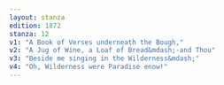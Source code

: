 ```yaml
---
layout: stanza
edition: 1872
stanza: 12
v1: "A Book of Verses underneath the Bough,"
v2: "A Jug of Wine, a Loaf of Bread&mdash;-and Thou"
v3: "Beside me singing in the Wilderness&mdash;"
v4: "Oh, Wilderness were Paradise enow!"
---
```

